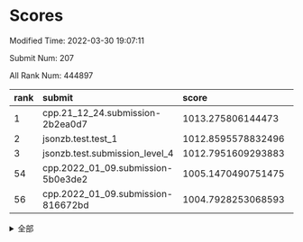 # Scores

Modified Time: 2022-03-30 19:07:11

Submit Num: 207

All Rank Num: 444897

| rank |               submit               |       score        |       sigma        | pk_num |
| :--- | :--------------------------------- | :----------------- | :----------------- | :----- |
| 1    | cpp.21_12_24.submission-2b2ea0d7   | 1013.275806144473  | 0.8069412220650699 | 8596   |
| 2    | jsonzb.test.test_1                 | 1012.8595578832496 | 0.8121252272744527 | 8593   |
| 3    | jsonzb.test.submission_level_4     | 1012.7951609293883 | 0.8381368398072677 | 8594   |
| 54   | cpp.2022_01_09.submission-5b0e3de2 | 1005.1470490751475 | 0.7206199604220023 | 8598   |
| 56   | cpp.2022_01_09.submission-816672bd | 1004.7928253068593 | 0.7215597237849396 | 8597   |


<details>
<summary>全部</summary>

| rank |                 submit                 |       score        |       sigma        | pk_num |
| :--- | :------------------------------------- | :----------------- | :----------------- | :----- |
| 1    | cpp.21_12_24.submission-2b2ea0d7       | 1013.275806144473  | 0.8069412220650699 | 8596   |
| 2    | jsonzb.test.test_1                     | 1012.8595578832496 | 0.8121252272744527 | 8593   |
| 3    | jsonzb.test.submission_level_4         | 1012.7951609293883 | 0.8381368398072677 | 8594   |
| 4    | gobigger.level_3.submission_level_3_33 | 1011.8463431040477 | 0.7765209306078245 | 8598   |
| 5    | gobigger.level_3.submission_level_3_5  | 1011.7030168901128 | 0.7670171745523781 | 8596   |
| 6    | gobigger.level_3.submission_level_3_4  | 1011.498462419165  | 0.7719316878585167 | 8600   |
| 7    | gobigger.level_3.submission_level_3_39 | 1011.4584390202784 | 0.7601971145264296 | 8599   |
| 8    | gobigger.level_3.submission_level_3_3  | 1011.3782059383506 | 0.7565636902723004 | 8601   |
| 9    | gobigger.level_3.submission_level_3_29 | 1011.2885073466446 | 0.75427676124556   | 8597   |
| 10   | gobigger.level_3.submission_level_3_17 | 1011.2211706779906 | 0.7610267835107927 | 8593   |
| 11   | gobigger.level_3.submission_level_3_18 | 1010.9874110695571 | 0.7706205777646583 | 8603   |
| 12   | gobigger.level_3.submission_level_3_11 | 1010.9304930970101 | 0.7822703825443649 | 8598   |
| 13   | gobigger.level_3.submission_level_3_15 | 1010.8767833868105 | 0.7568223020362114 | 8597   |
| 14   | gobigger.level_3.submission_level_3_32 | 1010.8194253931308 | 0.7621320638255299 | 8601   |
| 15   | gobigger.level_3.submission_level_3_40 | 1010.6241035024904 | 0.7948995138473351 | 8595   |
| 16   | gobigger.level_3.submission_level_3_6  | 1010.5373747170684 | 0.7655355521316987 | 8594   |
| 17   | gobigger.level_3.submission_level_3_8  | 1010.4628553097926 | 0.7493695939481956 | 8598   |
| 18   | gobigger.level_3.submission_level_3_13 | 1010.4281941271523 | 0.7774642106974551 | 8595   |
| 19   | gobigger.level_3.submission_level_3_22 | 1010.4238305443928 | 0.7822588558264899 | 8594   |
| 20   | gobigger.level_3.submission_level_3_44 | 1010.3801747681963 | 0.7672204764836014 | 8595   |
| 21   | gobigger.level_3.submission_level_3_24 | 1010.2539447295898 | 0.7599399647292213 | 8594   |
| 22   | gobigger.level_3.submission_level_3_36 | 1010.1165152603072 | 0.7634766935240348 | 8603   |
| 23   | gobigger.level_3.submission_level_3_35 | 1010.0887136323157 | 0.7741604220172082 | 8596   |
| 24   | gobigger.level_3.submission_level_3_41 | 1010.0045652704267 | 0.7672225245449957 | 8602   |
| 25   | gobigger.level_3.submission_level_3_0  | 1009.9878891073893 | 0.7741920829365888 | 8596   |
| 26   | gobigger.level_3.submission_level_3_2  | 1009.9608270200664 | 0.7508663182305969 | 8593   |
| 27   | gobigger.level_3.submission_level_3_20 | 1009.933571739673  | 0.7528763375471993 | 8593   |
| 28   | gobigger.level_3.submission_level_3_37 | 1009.8197794856183 | 0.7524563978150429 | 8600   |
| 29   | gobigger.level_3.submission_level_3_42 | 1009.8159374075185 | 0.7531698445330419 | 8595   |
| 30   | gobigger.level_3.submission_level_3_26 | 1009.7861464895254 | 0.7659296755099586 | 8601   |
| 31   | gobigger.level_3.submission_level_3_25 | 1009.7411438758401 | 0.7736419191034515 | 8597   |
| 32   | gobigger.level_3.submission_level_3_49 | 1009.7180867559658 | 0.7286433940978136 | 8597   |
| 33   | gobigger.level_3.submission_level_3_43 | 1009.6889851692893 | 0.7466012594921393 | 8598   |
| 34   | gobigger.level_3.submission_level_3_19 | 1009.5680249930269 | 0.7380664039597846 | 8597   |
| 35   | gobigger.level_3.submission_level_3_38 | 1009.5320573784037 | 0.7550640151322391 | 8599   |
| 36   | gobigger.level_3.submission_level_3_28 | 1009.4555269557598 | 0.7655135797942327 | 8595   |
| 37   | gobigger.level_3.submission_level_3_47 | 1009.4480949142151 | 0.746806461051214  | 8596   |
| 38   | gobigger.level_3.submission_level_3_7  | 1009.4403855072902 | 0.7708437044417245 | 8594   |
| 39   | gobigger.level_3.submission_level_3_34 | 1009.4393931689016 | 0.7581699988070518 | 8597   |
| 40   | gobigger.level_3.submission_level_3_31 | 1009.3783446613293 | 0.7597575733685766 | 8593   |
| 41   | gobigger.level_3.submission_level_3_46 | 1009.3511428139944 | 0.7480622428253582 | 8595   |
| 42   | gobigger.level_3.submission_level_3_9  | 1009.2539256188684 | 0.7660180827257036 | 8594   |
| 43   | gobigger.level_3.submission_level_3_23 | 1009.2402564270897 | 0.7511477101192696 | 8602   |
| 44   | gobigger.level_3.submission_level_3_12 | 1009.2167535950903 | 0.7408983511651708 | 8595   |
| 45   | gobigger.level_3.submission_level_3_21 | 1009.2030008227388 | 0.7467590242998076 | 8590   |
| 46   | gobigger.level_3.submission_level_3_14 | 1009.084493614213  | 0.7439295917467358 | 8594   |
| 47   | gobigger.level_3.submission_level_3_1  | 1009.0272777016103 | 0.7277799070915841 | 8593   |
| 48   | gobigger.level_3.submission_level_3_10 | 1008.8330321394013 | 0.7456332067426236 | 8594   |
| 49   | gobigger.level_3.submission_level_3_30 | 1008.8324748054089 | 0.7442208803821098 | 8595   |
| 50   | gobigger.level_3.submission_level_3_27 | 1008.8095338822487 | 0.7489484943284641 | 8598   |
| 51   | gobigger.level_3.submission_level_3_48 | 1008.7131321386042 | 0.7313059688046575 | 8602   |
| 52   | gobigger.level_3.submission_level_3_45 | 1008.3965535342998 | 0.747788407918691  | 8597   |
| 53   | gobigger.level_3.submission_level_3_16 | 1008.2729075500949 | 0.7387679525552111 | 8595   |
| 54   | cpp.2022_01_09.submission-5b0e3de2     | 1005.1470490751475 | 0.7206199604220023 | 8598   |
| 55   | gobigger.level_1.submission_level_1_8  | 1005.1053736214366 | 0.7291136285883348 | 8601   |
| 56   | cpp.2022_01_09.submission-816672bd     | 1004.7928253068593 | 0.7215597237849396 | 8597   |
| 57   | gobigger.level_1.submission_level_1_31 | 1004.586402957458  | 0.7164025391451281 | 8598   |
| 58   | gobigger.level_1.submission_level_1_5  | 1004.4341694781931 | 0.7206751581304537 | 8601   |
| 59   | gobigger.level_1.submission_level_1_32 | 1004.3325223509827 | 0.7116453700128587 | 8597   |
| 60   | gobigger.level_1.submission_level_1_11 | 1004.1933124079259 | 0.7106860111701412 | 8594   |
| 61   | gobigger.level_1.submission_level_1_28 | 1004.0892043691036 | 0.7183947624904357 | 8599   |
| 62   | gobigger.level_1.submission_level_1_34 | 1004.0309137501692 | 0.7117215191877354 | 8600   |
| 63   | gobigger.level_1.submission_level_1_20 | 1003.9612221328932 | 0.7169129899957464 | 8591   |
| 64   | gobigger.level_1.submission_level_1_41 | 1003.9357032064275 | 0.7273333556650863 | 8595   |
| 65   | gobigger.level_1.submission_level_1_27 | 1003.9318763736757 | 0.7237990696815073 | 8598   |
| 66   | gobigger.level_1.submission_level_1_14 | 1003.8653061241741 | 0.7130850552610378 | 8599   |
| 67   | gobigger.level_1.submission_level_1_43 | 1003.7816547265415 | 0.7219816946305413 | 8597   |
| 68   | gobigger.level_1.submission_level_1_23 | 1003.7677676257891 | 0.7118547279750794 | 8596   |
| 69   | gobigger.level_1.submission_level_1_39 | 1003.7294954298694 | 0.7249884202713167 | 8599   |
| 70   | gobigger.level_1.submission_level_1_42 | 1003.6834539985433 | 0.7160667022645641 | 8601   |
| 71   | gobigger.level_1.submission_level_1_12 | 1003.6767992583575 | 0.7224117531127177 | 8602   |
| 72   | gobigger.level_1.submission_level_1_15 | 1003.6766931521321 | 0.7151971258053785 | 8592   |
| 73   | gobigger.level_1.submission_level_1_30 | 1003.6539824986305 | 0.7173737533574596 | 8600   |
| 74   | gobigger.level_1.submission_level_1_1  | 1003.6290530107423 | 0.7223513923834791 | 8596   |
| 75   | gobigger.level_1.submission_level_1_49 | 1003.5982976911165 | 0.7209546878810389 | 8600   |
| 76   | gobigger.level_1.submission_level_1_18 | 1003.5948222868601 | 0.7191731872013456 | 8599   |
| 77   | gobigger.level_1.submission_level_1_17 | 1003.5894697222293 | 0.7049929380405766 | 8598   |
| 78   | gobigger.level_1.submission_level_1_48 | 1003.5454378728764 | 0.7088325384951755 | 8597   |
| 79   | gobigger.level_1.submission_level_1_16 | 1003.5281977067199 | 0.7154219275220273 | 8596   |
| 80   | gobigger.level_1.submission_level_1_9  | 1003.3594418187928 | 0.725362457634631  | 8595   |
| 81   | gobigger.level_1.submission_level_1_46 | 1003.2641528147882 | 0.7244808935441898 | 8593   |
| 82   | gobigger.level_1.submission_level_1_45 | 1003.253929225697  | 0.7181798837089032 | 8598   |
| 83   | gobigger.level_1.submission_level_1_0  | 1003.224600883329  | 0.7221402831750495 | 8593   |
| 84   | gobigger.level_1.submission_level_1_29 | 1003.2129464888642 | 0.7066876627600366 | 8595   |
| 85   | gobigger.level_1.submission_level_1_47 | 1003.1882754050121 | 0.7221750397444908 | 8599   |
| 86   | gobigger.level_1.submission_level_1_33 | 1002.9421673192911 | 0.7098122664875683 | 8597   |
| 87   | gobigger.level_1.submission_level_1_24 | 1002.9413728030988 | 0.6987370360175715 | 8594   |
| 88   | gobigger.level_1.submission_level_1_26 | 1002.9058199565651 | 0.7064606138343252 | 8594   |
| 89   | gobigger.level_1.submission_level_1_10 | 1002.9052163263325 | 0.7165871795699732 | 8598   |
| 90   | gobigger.level_1.submission_level_1_36 | 1002.8838683771141 | 0.715043105178584  | 8602   |
| 91   | gobigger.level_1.submission_level_1_21 | 1002.8259219501342 | 0.7157563419113626 | 8601   |
| 92   | gobigger.level_1.submission_level_1_37 | 1002.8213823856292 | 0.7093134102123512 | 8602   |
| 93   | gobigger.level_1.submission_level_1_19 | 1002.7402309032784 | 0.7126385280308539 | 8594   |
| 94   | gobigger.level_1.submission_level_1_25 | 1002.7222239284539 | 0.7203419232145469 | 8593   |
| 95   | gobigger.level_1.submission_level_1_4  | 1002.6500392146187 | 0.7141036309236037 | 8600   |
| 96   | gobigger.level_1.submission_level_1_44 | 1002.628645610526  | 0.72562283532585   | 8593   |
| 97   | gobigger.level_1.submission_level_1_7  | 1002.5230420197903 | 0.7095855197231089 | 8600   |
| 98   | gobigger.level_1.submission_level_1_13 | 1002.4973969944587 | 0.7192567082191983 | 8592   |
| 99   | gobigger.level_1.submission_level_1_38 | 1002.4807587239874 | 0.7218365983028739 | 8593   |
| 100  | gobigger.level_1.submission_level_1_40 | 1002.4354218704168 | 0.723456671566358  | 8594   |
| 101  | gobigger.level_1.submission_level_1_2  | 1002.4027107160456 | 0.7180748952094008 | 8599   |
| 102  | gobigger.level_1.submission_level_1_22 | 1002.3157077482846 | 0.7192799204276015 | 8598   |
| 103  | gobigger.level_1.submission_level_1_35 | 1002.182106978167  | 0.7045369773300081 | 8598   |
| 104  | gobigger.level_1.submission_level_1_6  | 1001.9385486225437 | 0.7119725341578478 | 8596   |
| 105  | gobigger.level_1.submission_level_1_3  | 1001.9327070949336 | 0.6968362683670665 | 8594   |
| 106  | gobigger.random.submission_random_31   | 996.9816205224107  | 0.7109079174732311 | 8599   |
| 107  | gobigger.random.submission_random_10   | 996.6534768466863  | 0.7002966763267128 | 8597   |
| 108  | gobigger.random.submission_random_44   | 996.554280750903   | 0.7093696049791323 | 8593   |
| 109  | gobigger.random.submission_random_49   | 996.5061964630322  | 0.698214179305025  | 8596   |
| 110  | gobigger.random.submission_random_32   | 996.4688058709894  | 0.701179689741341  | 8598   |
| 111  | gobigger.random.submission_random_0    | 996.4137293550755  | 0.6994192099424638 | 8592   |
| 112  | gobigger.random.submission_random_26   | 996.4102149962877  | 0.6990147004150044 | 8600   |
| 113  | gobigger.random.submission_random_15   | 996.3898406952233  | 0.7076812783788866 | 8595   |
| 114  | gobigger.random.submission_random_29   | 996.3656254024272  | 0.7083387925009589 | 8597   |
| 115  | gobigger.random.submission_random_41   | 996.3338666493123  | 0.7096767380926969 | 8597   |
| 116  | gobigger.random.submission_random_23   | 996.329316785203   | 0.7092311795907166 | 8600   |
| 117  | gobigger.random.submission_random_19   | 996.3172603110828  | 0.704402940157573  | 8600   |
| 118  | gobigger.random.submission_random_7    | 996.3032254436642  | 0.7013818633020098 | 8602   |
| 119  | gobigger.random.submission_random_12   | 996.2947320137138  | 0.7039482521368583 | 8594   |
| 120  | gobigger.random.submission_random_8    | 996.2423758403728  | 0.6977504091856419 | 8593   |
| 121  | gobigger.random.submission_random_47   | 996.2206376866422  | 0.7108863306547082 | 8596   |
| 122  | gobigger.random.submission_random_37   | 996.177105556469   | 0.700981014336734  | 8595   |
| 123  | gobigger.random.submission_random_1    | 996.1597456832696  | 0.7147769147647811 | 8604   |
| 124  | gobigger.random.submission_random_46   | 996.1455157020536  | 0.7111941215193337 | 8597   |
| 125  | gobigger.random.submission_random_4    | 996.0663096652715  | 0.7163193475940479 | 8594   |
| 126  | gobigger.random.submission_random_16   | 996.0605386632724  | 0.7175892023796765 | 8596   |
| 127  | gobigger.random.submission_random_2    | 996.0287331128123  | 0.7100749534223308 | 8601   |
| 128  | gobigger.random.submission_random_36   | 996.0065524600549  | 0.7083725131950838 | 8595   |
| 129  | gobigger.random.submission_random_22   | 995.952570204114   | 0.7053713851482888 | 8602   |
| 130  | gobigger.random.submission_random_3    | 995.9472942754408  | 0.7088628267774126 | 8600   |
| 131  | gobigger.random.submission_random_5    | 995.9288542014987  | 0.7176117748564339 | 8600   |
| 132  | gobigger.random.submission_random_48   | 995.8476768873498  | 0.7129743086231992 | 8599   |
| 133  | gobigger.random.submission_random_18   | 995.8117724655995  | 0.7186970232672804 | 8593   |
| 134  | gobigger.random.submission_random_9    | 995.7390723689504  | 0.7121299133734694 | 8598   |
| 135  | gobigger.random.submission_random_39   | 995.7136207704581  | 0.7007160225059939 | 8598   |
| 136  | gobigger.random.submission_random_30   | 995.7128108757794  | 0.7132983874663211 | 8596   |
| 137  | gobigger.random.submission_random_35   | 995.689603132202   | 0.7082521060026179 | 8596   |
| 138  | gobigger.random.submission_random_20   | 995.6656291689734  | 0.7202795434470283 | 8597   |
| 139  | gobigger.random.submission_random_27   | 995.6176582404562  | 0.7011385044362025 | 8596   |
| 140  | gobigger.random.submission_random_17   | 995.5968027423285  | 0.7109037319996623 | 8602   |
| 141  | gobigger.random.submission_random_42   | 995.5465798854619  | 0.7163468062073013 | 8595   |
| 142  | gobigger.random.submission_random_45   | 995.4898167548274  | 0.700397272924914  | 8597   |
| 143  | gobigger.random.submission_random_11   | 995.4528595320414  | 0.7130962870905091 | 8598   |
| 144  | gobigger.random.submission_random_6    | 995.4346964959315  | 0.7013815983784966 | 8596   |
| 145  | gobigger.random.submission_random_34   | 995.4134300380096  | 0.7119822626636091 | 8601   |
| 146  | gobigger.random.submission_random_24   | 995.4083109251874  | 0.6976949804805708 | 8596   |
| 147  | gobigger.random.submission_random_38   | 995.3634463596521  | 0.7261244154113555 | 8595   |
| 148  | gobigger.random.submission_random_25   | 995.3621307316876  | 0.7232231412823938 | 8596   |
| 149  | gobigger.random.submission_random_14   | 995.346116021051   | 0.7187081316829084 | 8599   |
| 150  | gobigger.random.submission_random_21   | 995.3267835843719  | 0.7175547855356718 | 8598   |
| 151  | gobigger.random.submission_random_33   | 995.3003273146351  | 0.7103255719203652 | 8600   |
| 152  | gobigger.random.submission_random_43   | 995.1082104874259  | 0.7237937593012357 | 8592   |
| 153  | gobigger.random.submission_random_13   | 995.0136354521931  | 0.7100259442911185 | 8602   |
| 154  | gobigger.random.submission_random_40   | 994.9605605897415  | 0.7174832253730298 | 8593   |
| 155  | gobigger.random.submission_random_28   | 994.935631932347   | 0.7084623036907022 | 8593   |
| 156  | gobigger.level_2.submission_level_2_13 | 993.8717398958614  | 0.7517902939580995 | 8598   |
| 157  | gobigger.level_2.submission_level_2_47 | 993.3864361111308  | 0.7339364153156291 | 8601   |
| 158  | gobigger.level_2.submission_level_2_30 | 993.364590264656   | 0.7285768826879048 | 8597   |
| 159  | gobigger.level_2.submission_level_2_42 | 993.297884123693   | 0.740200618629343  | 8597   |
| 160  | gobigger.level_2.submission_level_2_6  | 993.2567585477091  | 0.7382048090636029 | 8596   |
| 161  | gobigger.level_2.submission_level_2_46 | 993.2493759318095  | 0.738968771011103  | 8593   |
| 162  | gobigger.level_2.submission_level_2_38 | 993.1897497231993  | 0.7601479772985646 | 8600   |
| 163  | gobigger.level_2.submission_level_2_31 | 993.0538303768813  | 0.7553966101685451 | 8598   |
| 164  | gobigger.level_2.submission_level_2_28 | 992.9690959919842  | 0.7325954139031827 | 8595   |
| 165  | gobigger.level_2.submission_level_2_18 | 992.9337001341813  | 0.7488092002513498 | 8598   |
| 166  | gobigger.level_2.submission_level_2_23 | 992.9152934232169  | 0.7301688832207883 | 8597   |
| 167  | gobigger.level_2.submission_level_2_35 | 992.9044839329451  | 0.7262319729382853 | 8602   |
| 168  | gobigger.level_2.submission_level_2_33 | 992.9043964476784  | 0.7268884834955465 | 8598   |
| 169  | gobigger.level_2.submission_level_2_5  | 992.8554967226454  | 0.7287346313894486 | 8599   |
| 170  | gobigger.level_2.submission_level_2_24 | 992.8374494497871  | 0.7445619642311293 | 8599   |
| 171  | gobigger.level_2.submission_level_2_4  | 992.807324296951   | 0.7412084507362182 | 8596   |
| 172  | gobigger.level_2.submission_level_2_29 | 992.8069919671673  | 0.7545172483189818 | 8597   |
| 173  | gobigger.level_2.submission_level_2_20 | 992.6883579660797  | 0.736503475651052  | 8597   |
| 174  | gobigger.level_2.submission_level_2_17 | 992.658825557342   | 0.7383562482706667 | 8593   |
| 175  | gobigger.level_2.submission_level_2_19 | 992.5663518656014  | 0.747546744895837  | 8599   |
| 176  | gobigger.level_2.submission_level_2_44 | 992.5571329896396  | 0.7359503847725116 | 8599   |
| 177  | gobigger.level_2.submission_level_2_0  | 992.5316288834372  | 0.7449179810610381 | 8590   |
| 178  | gobigger.level_2.submission_level_2_8  | 992.5195284574605  | 0.7444105248743502 | 8598   |
| 179  | gobigger.level_2.submission_level_2_25 | 992.4960944104347  | 0.7514151803380033 | 8597   |
| 180  | gobigger.level_2.submission_level_2_45 | 992.4265716649118  | 0.7368703307444534 | 8589   |
| 181  | gobigger.level_2.submission_level_2_1  | 992.424538940509   | 0.7551736423698456 | 8604   |
| 182  | gobigger.level_2.submission_level_2_41 | 992.2832436701757  | 0.7391953649854752 | 8595   |
| 183  | gobigger.level_2.submission_level_2_34 | 992.2299356891045  | 0.7352769681365647 | 8593   |
| 184  | gobigger.level_2.submission_level_2_21 | 992.1682128076884  | 0.7370501558061097 | 8594   |
| 185  | gobigger.level_2.submission_level_2_22 | 991.9370855914241  | 0.757557684903058  | 8601   |
| 186  | gobigger.level_2.submission_level_2_49 | 991.9313057919187  | 0.7455274304090274 | 8589   |
| 187  | gobigger.level_2.submission_level_2_43 | 991.9034644558358  | 0.7560747245808241 | 8596   |
| 188  | gobigger.level_2.submission_level_2_2  | 991.8847691831573  | 0.7473143224379133 | 8597   |
| 189  | gobigger.level_2.submission_level_2_11 | 991.8789869175233  | 0.755224278557954  | 8595   |
| 190  | gobigger.level_2.submission_level_2_36 | 991.8707555074438  | 0.7431532764859562 | 8601   |
| 191  | gobigger.level_2.submission_level_2_14 | 991.8033230994344  | 0.7432036167609993 | 8603   |
| 192  | gobigger.level_2.submission_level_2_3  | 991.8005459275589  | 0.759148643522697  | 8595   |
| 193  | gobigger.level_2.submission_level_2_40 | 991.762016732691   | 0.7538751130881902 | 8599   |
| 194  | gobigger.level_2.submission_level_2_48 | 991.7543823182336  | 0.7419743628982369 | 8603   |
| 195  | gobigger.level_2.submission_level_2_9  | 991.7280330099021  | 0.7324712815313192 | 8598   |
| 196  | gobigger.level_2.submission_level_2_39 | 991.5849195144647  | 0.7555546160847224 | 8601   |
| 197  | gobigger.level_2.submission_level_2_32 | 991.446248069843   | 0.738716576985183  | 8605   |
| 198  | gobigger.level_2.submission_level_2_12 | 991.3844108456128  | 0.7443753615320511 | 8595   |
| 199  | gobigger.level_2.submission_level_2_7  | 991.3388349768023  | 0.7495752432546581 | 8594   |
| 200  | gobigger.level_2.submission_level_2_15 | 991.2205812257074  | 0.7546737444356288 | 8600   |
| 201  | gobigger.level_2.submission_level_2_16 | 991.1897609754689  | 0.7399019030310703 | 8601   |
| 202  | gobigger.level_2.submission_level_2_10 | 991.1131548729951  | 0.7495467283858344 | 8597   |
| 203  | gobigger.level_2.submission_level_2_26 | 991.074573950312   | 0.7707170661353804 | 8598   |
| 204  | gobigger.level_2.submission_level_2_37 | 990.6490810093808  | 0.7595721897341333 | 8595   |
| 205  | gobigger.level_2.submission_level_2_27 | 990.6401113248558  | 0.7576617738581025 | 8603   |
| 206  | gobigger.none.submission_none_1        | 977.1610635994471  | 1.4634721686343002 | 8598   |
| 207  | gobigger.none.submission_none_0        | 976.5389803660386  | 1.4142527767516748 | 8596   |

</details>